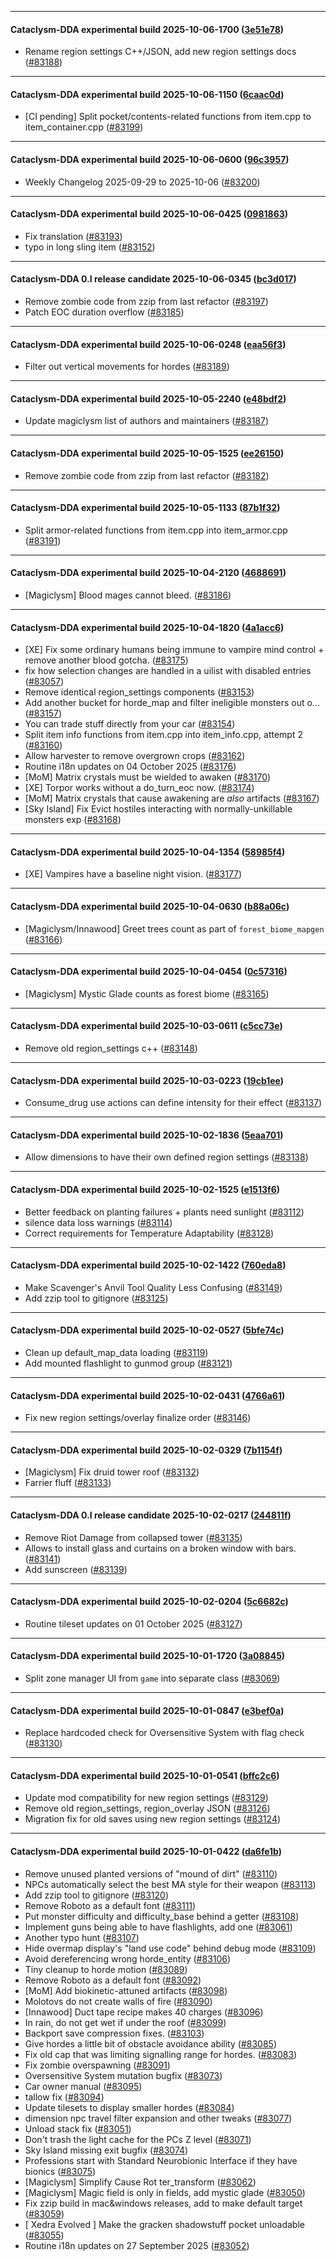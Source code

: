 
---

#### Cataclysm-DDA experimental build 2025-10-06-1700 ([3e51e78](https://github.com/CleverRaven/Cataclysm-DDA/releases/tag/cdda-experimental-2025-10-06-1700))

* Rename region settings C++/JSON, add new region settings docs ([#83188](https://github.com/CleverRaven/Cataclysm-DDA/pull/83188))

---

#### Cataclysm-DDA experimental build 2025-10-06-1150 ([6caac0d](https://github.com/CleverRaven/Cataclysm-DDA/releases/tag/cdda-experimental-2025-10-06-1150))

* [CI pending] Split pocket/contents-related functions from item.cpp to item_container.cpp ([#83199](https://github.com/CleverRaven/Cataclysm-DDA/pull/83199))

---

#### Cataclysm-DDA experimental build 2025-10-06-0600 ([96c3957](https://github.com/CleverRaven/Cataclysm-DDA/releases/tag/cdda-experimental-2025-10-06-0600))

* Weekly Changelog 2025-09-29 to 2025-10-06 ([#83200](https://github.com/CleverRaven/Cataclysm-DDA/pull/83200))

---

#### Cataclysm-DDA experimental build 2025-10-06-0425 ([0981863](https://github.com/CleverRaven/Cataclysm-DDA/releases/tag/cdda-experimental-2025-10-06-0425))

* Fix translation ([#83193](https://github.com/CleverRaven/Cataclysm-DDA/pull/83193))
* typo in long sling item ([#83152](https://github.com/CleverRaven/Cataclysm-DDA/pull/83152))

---

#### Cataclysm-DDA 0.I release candidate 2025-10-06-0345 ([bc3d017](https://github.com/CleverRaven/Cataclysm-DDA/releases/tag/cdda-0.I-2025-10-06-0345))

* Remove zombie code from zzip from last refactor ([#83197](https://github.com/CleverRaven/Cataclysm-DDA/pull/83197))
* Patch EOC duration overflow ([#83185](https://github.com/CleverRaven/Cataclysm-DDA/pull/83185))

---

#### Cataclysm-DDA experimental build 2025-10-06-0248 ([eaa56f3](https://github.com/CleverRaven/Cataclysm-DDA/releases/tag/cdda-experimental-2025-10-06-0248))

* Filter out vertical movements for hordes ([#83189](https://github.com/CleverRaven/Cataclysm-DDA/pull/83189))

---

#### Cataclysm-DDA experimental build 2025-10-05-2240 ([e48bdf2](https://github.com/CleverRaven/Cataclysm-DDA/releases/tag/cdda-experimental-2025-10-05-2240))

* Update magiclysm list of authors and maintainers ([#83187](https://github.com/CleverRaven/Cataclysm-DDA/pull/83187))

---

#### Cataclysm-DDA experimental build 2025-10-05-1525 ([ee26150](https://github.com/CleverRaven/Cataclysm-DDA/releases/tag/cdda-experimental-2025-10-05-1525))

* Remove zombie code from zzip from last refactor ([#83182](https://github.com/CleverRaven/Cataclysm-DDA/pull/83182))

---

#### Cataclysm-DDA experimental build 2025-10-05-1133 ([87b1f32](https://github.com/CleverRaven/Cataclysm-DDA/releases/tag/cdda-experimental-2025-10-05-1133))

* Split armor-related functions from item.cpp into item_armor.cpp ([#83191](https://github.com/CleverRaven/Cataclysm-DDA/pull/83191))

---

#### Cataclysm-DDA experimental build 2025-10-04-2120 ([4688691](https://github.com/CleverRaven/Cataclysm-DDA/releases/tag/cdda-experimental-2025-10-04-2120))

* [Magiclysm] Blood mages cannot bleed. ([#83186](https://github.com/CleverRaven/Cataclysm-DDA/pull/83186))

---

#### Cataclysm-DDA experimental build 2025-10-04-1820 ([4a1acc6](https://github.com/CleverRaven/Cataclysm-DDA/releases/tag/cdda-experimental-2025-10-04-1820))

* [XE] Fix some ordinary humans being immune to vampire mind control + remove another blood gotcha. ([#83175](https://github.com/CleverRaven/Cataclysm-DDA/pull/83175))
* fix how selection changes are handled in a uilist with disabled entries ([#83057](https://github.com/CleverRaven/Cataclysm-DDA/pull/83057))
* Remove identical region_settings components ([#83153](https://github.com/CleverRaven/Cataclysm-DDA/pull/83153))
* Add another bucket for horde_map and filter ineligible monsters out o… ([#83157](https://github.com/CleverRaven/Cataclysm-DDA/pull/83157))
* You can trade stuff directly from your car ([#83154](https://github.com/CleverRaven/Cataclysm-DDA/pull/83154))
* Split item info functions from item.cpp into item_info.cpp, attempt 2 ([#83160](https://github.com/CleverRaven/Cataclysm-DDA/pull/83160))
* Allow harvester to remove overgrown crops ([#83162](https://github.com/CleverRaven/Cataclysm-DDA/pull/83162))
* Routine i18n updates on 04 October 2025 ([#83176](https://github.com/CleverRaven/Cataclysm-DDA/pull/83176))
* [MoM] Matrix crystals must be wielded to awaken ([#83170](https://github.com/CleverRaven/Cataclysm-DDA/pull/83170))
* [XE] Torpor works without a do_turn_eoc now. ([#83174](https://github.com/CleverRaven/Cataclysm-DDA/pull/83174))
* [MoM] Matrix crystals that cause awakening are *also* artifacts ([#83167](https://github.com/CleverRaven/Cataclysm-DDA/pull/83167))
* [Sky Island] Fix Evict hostiles interacting with normally-unkillable monsters exp  ([#83168](https://github.com/CleverRaven/Cataclysm-DDA/pull/83168))

---

#### Cataclysm-DDA experimental build 2025-10-04-1354 ([58985f4](https://github.com/CleverRaven/Cataclysm-DDA/releases/tag/cdda-experimental-2025-10-04-1354))

* [XE] Vampires have a baseline night vision. ([#83177](https://github.com/CleverRaven/Cataclysm-DDA/pull/83177))

---

#### Cataclysm-DDA experimental build 2025-10-04-0630 ([b88a06c](https://github.com/CleverRaven/Cataclysm-DDA/releases/tag/cdda-experimental-2025-10-04-0630))

* [Magiclysm/Innawood] Greet trees count as part of `forest_biome_mapgen` ([#83166](https://github.com/CleverRaven/Cataclysm-DDA/pull/83166))

---

#### Cataclysm-DDA experimental build 2025-10-04-0454 ([0c57316](https://github.com/CleverRaven/Cataclysm-DDA/releases/tag/cdda-experimental-2025-10-04-0454))

* [Magiclysm] Mystic Glade counts as forest biome ([#83165](https://github.com/CleverRaven/Cataclysm-DDA/pull/83165))

---

#### Cataclysm-DDA experimental build 2025-10-03-0611 ([c5cc73e](https://github.com/CleverRaven/Cataclysm-DDA/releases/tag/cdda-experimental-2025-10-03-0611))

* Remove old region_settings c++ ([#83148](https://github.com/CleverRaven/Cataclysm-DDA/pull/83148))

---

#### Cataclysm-DDA experimental build 2025-10-03-0223 ([19cb1ee](https://github.com/CleverRaven/Cataclysm-DDA/releases/tag/cdda-experimental-2025-10-03-0223))

* Consume_drug use actions can define intensity for their effect ([#83137](https://github.com/CleverRaven/Cataclysm-DDA/pull/83137))

---

#### Cataclysm-DDA experimental build 2025-10-02-1836 ([5eaa701](https://github.com/CleverRaven/Cataclysm-DDA/releases/tag/cdda-experimental-2025-10-02-1836))

* Allow dimensions to have their own defined region settings ([#83138](https://github.com/CleverRaven/Cataclysm-DDA/pull/83138))

---

#### Cataclysm-DDA experimental build 2025-10-02-1525 ([e1513f6](https://github.com/CleverRaven/Cataclysm-DDA/releases/tag/cdda-experimental-2025-10-02-1525))

* Better feedback on planting failures + plants need sunlight ([#83112](https://github.com/CleverRaven/Cataclysm-DDA/pull/83112))
* silence data loss warnings ([#83114](https://github.com/CleverRaven/Cataclysm-DDA/pull/83114))
* Correct requirements for Temperature Adaptability ([#83128](https://github.com/CleverRaven/Cataclysm-DDA/pull/83128))

---

#### Cataclysm-DDA experimental build 2025-10-02-1422 ([760eda8](https://github.com/CleverRaven/Cataclysm-DDA/releases/tag/cdda-experimental-2025-10-02-1422))

* Make Scavenger's Anvil Tool Quality Less Confusing ([#83149](https://github.com/CleverRaven/Cataclysm-DDA/pull/83149))
* Add zzip tool to gitignore ([#83125](https://github.com/CleverRaven/Cataclysm-DDA/pull/83125))

---

#### Cataclysm-DDA experimental build 2025-10-02-0527 ([5bfe74c](https://github.com/CleverRaven/Cataclysm-DDA/releases/tag/cdda-experimental-2025-10-02-0527))

* Clean up default_map_data loading ([#83119](https://github.com/CleverRaven/Cataclysm-DDA/pull/83119))
* Add mounted flashlight to gunmod group ([#83121](https://github.com/CleverRaven/Cataclysm-DDA/pull/83121))

---

#### Cataclysm-DDA experimental build 2025-10-02-0431 ([4766a61](https://github.com/CleverRaven/Cataclysm-DDA/releases/tag/cdda-experimental-2025-10-02-0431))

* Fix new region settings/overlay finalize order ([#83146](https://github.com/CleverRaven/Cataclysm-DDA/pull/83146))

---

#### Cataclysm-DDA experimental build 2025-10-02-0329 ([7b1154f](https://github.com/CleverRaven/Cataclysm-DDA/releases/tag/cdda-experimental-2025-10-02-0329))

* [Magiclysm] Fix druid tower roof ([#83132](https://github.com/CleverRaven/Cataclysm-DDA/pull/83132))
* Farrier fluff ([#83133](https://github.com/CleverRaven/Cataclysm-DDA/pull/83133))

---

#### Cataclysm-DDA 0.I release candidate 2025-10-02-0217 ([244811f](https://github.com/CleverRaven/Cataclysm-DDA/releases/tag/cdda-0.I-2025-10-02-0217))

* Remove Riot Damage from collapsed tower ([#83135](https://github.com/CleverRaven/Cataclysm-DDA/pull/83135))
* Allows to install glass and curtains on a broken window with bars. ([#83141](https://github.com/CleverRaven/Cataclysm-DDA/pull/83141))
* Add sunscreen ([#83139](https://github.com/CleverRaven/Cataclysm-DDA/pull/83139))

---

#### Cataclysm-DDA experimental build 2025-10-02-0204 ([5c6682c](https://github.com/CleverRaven/Cataclysm-DDA/releases/tag/cdda-experimental-2025-10-02-0204))

* Routine tileset updates on 01 October 2025 ([#83127](https://github.com/CleverRaven/Cataclysm-DDA/pull/83127))

---

#### Cataclysm-DDA experimental build 2025-10-01-1720 ([3a08845](https://github.com/CleverRaven/Cataclysm-DDA/releases/tag/cdda-experimental-2025-10-01-1720))

* Split zone manager UI from `game` into separate class ([#83069](https://github.com/CleverRaven/Cataclysm-DDA/pull/83069))

---

#### Cataclysm-DDA experimental build 2025-10-01-0847 ([e3bef0a](https://github.com/CleverRaven/Cataclysm-DDA/releases/tag/cdda-experimental-2025-10-01-0847))

* Replace hardcoded check for Oversensitive System with flag check ([#83130](https://github.com/CleverRaven/Cataclysm-DDA/pull/83130))

---

#### Cataclysm-DDA experimental build 2025-10-01-0541 ([bffc2c6](https://github.com/CleverRaven/Cataclysm-DDA/releases/tag/cdda-experimental-2025-10-01-0541))

* Update mod compatibility for new region settings ([#83129](https://github.com/CleverRaven/Cataclysm-DDA/pull/83129))
* Remove old region_settings, region_overlay JSON ([#83126](https://github.com/CleverRaven/Cataclysm-DDA/pull/83126))
* Migration fix for old saves using new region settings ([#83124](https://github.com/CleverRaven/Cataclysm-DDA/pull/83124))

---

#### Cataclysm-DDA experimental build 2025-10-01-0422 ([da6fe1b](https://github.com/CleverRaven/Cataclysm-DDA/releases/tag/cdda-experimental-2025-10-01-0422))

* Remove unused planted versions of "mound of dirt" ([#83110](https://github.com/CleverRaven/Cataclysm-DDA/pull/83110))
* NPCs automatically select the best MA style for their weapon ([#83113](https://github.com/CleverRaven/Cataclysm-DDA/pull/83113))
* Add zzip tool to gitignore ([#83120](https://github.com/CleverRaven/Cataclysm-DDA/pull/83120))
* Remove Roboto as a default font ([#83111](https://github.com/CleverRaven/Cataclysm-DDA/pull/83111))
* Put monster difficulty and difficulty_base behind a getter ([#83108](https://github.com/CleverRaven/Cataclysm-DDA/pull/83108))
* Implement guns being able to have flashlights, add one ([#83061](https://github.com/CleverRaven/Cataclysm-DDA/pull/83061))
* Another typo hunt ([#83107](https://github.com/CleverRaven/Cataclysm-DDA/pull/83107))
* Hide overmap display's "land use code" behind debug mode ([#83109](https://github.com/CleverRaven/Cataclysm-DDA/pull/83109))
* Avoid dereferencing wrong horde_entity ([#83106](https://github.com/CleverRaven/Cataclysm-DDA/pull/83106))
* Tiny cleanup to horde motion ([#83089](https://github.com/CleverRaven/Cataclysm-DDA/pull/83089))
* Remove Roboto as a default font ([#83092](https://github.com/CleverRaven/Cataclysm-DDA/pull/83092))
* [MoM] Add biokinetic-attuned artifacts ([#83098](https://github.com/CleverRaven/Cataclysm-DDA/pull/83098))
* Molotovs do not create walls of fire ([#83090](https://github.com/CleverRaven/Cataclysm-DDA/pull/83090))
* [Innawood] Duct tape recipe makes 40 charges ([#83096](https://github.com/CleverRaven/Cataclysm-DDA/pull/83096))
* In rain, do not get wet if under the roof ([#83099](https://github.com/CleverRaven/Cataclysm-DDA/pull/83099))
* Backport save compression fixes. ([#83103](https://github.com/CleverRaven/Cataclysm-DDA/pull/83103))
* Give hordes a little bit of obstacle avoidance ability ([#83085](https://github.com/CleverRaven/Cataclysm-DDA/pull/83085))
* Fix old cap that was limiting signalling range for hordes. ([#83083](https://github.com/CleverRaven/Cataclysm-DDA/pull/83083))
* Fix zombie overspawning ([#83091](https://github.com/CleverRaven/Cataclysm-DDA/pull/83091))
* Oversensitive System mutation bugfix ([#83073](https://github.com/CleverRaven/Cataclysm-DDA/pull/83073))
* Car owner manual ([#83095](https://github.com/CleverRaven/Cataclysm-DDA/pull/83095))
* tallow fix ([#83094](https://github.com/CleverRaven/Cataclysm-DDA/pull/83094))
* Update tilesets to display smaller hordes ([#83084](https://github.com/CleverRaven/Cataclysm-DDA/pull/83084))
* dimension npc travel filter expansion and other tweaks ([#83077](https://github.com/CleverRaven/Cataclysm-DDA/pull/83077))
* Unload stack fix ([#83051](https://github.com/CleverRaven/Cataclysm-DDA/pull/83051))
* Don't trash the light cache for the PCs Z level ([#83071](https://github.com/CleverRaven/Cataclysm-DDA/pull/83071))
* Sky Island missing exit bugfix ([#83074](https://github.com/CleverRaven/Cataclysm-DDA/pull/83074))
* Professions start with Standard Neurobionic Interface if they have bionics ([#83075](https://github.com/CleverRaven/Cataclysm-DDA/pull/83075))
* [Magiclysm] Simplify Cause Rot ter_transform ([#83062](https://github.com/CleverRaven/Cataclysm-DDA/pull/83062))
* [Magiclysm] Magic field is only in fields, add mystic glade ([#83050](https://github.com/CleverRaven/Cataclysm-DDA/pull/83050))
* Fix zzip build in mac&windows releases, add to make default target ([#83059](https://github.com/CleverRaven/Cataclysm-DDA/pull/83059))
* [ Xedra Evolved ] Make the gracken shadowstuff pocket unloadable ([#83055](https://github.com/CleverRaven/Cataclysm-DDA/pull/83055))
* Routine i18n updates on 27 September 2025 ([#83052](https://github.com/CleverRaven/Cataclysm-DDA/pull/83052))
